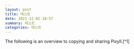 ```yaml
---
layout: post
title: 테스트
date: 2021-12-02 18:57
summary: 테스트.
categories: 테스트
---
```


The following is an overview to copying and sharing Pixyll.[^1]
